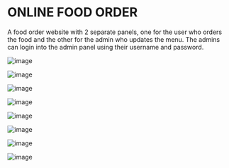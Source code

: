 # ONLINE FOOD ORDER
A food order website with 2 separate panels, one for the user who orders the food and the other for the admin who updates the menu.
The admins can login into the admin panel using their username and password. 


![image](https://user-images.githubusercontent.com/103503993/211371148-f1895a46-7859-4fb9-966a-6fddf939d39f.png)

![image](https://user-images.githubusercontent.com/103503993/211371214-7297b9f7-bdca-4444-8ca3-d773ad6bd436.png)


![image](https://user-images.githubusercontent.com/103503993/211371295-f624df81-778b-4351-854b-68b5e0bd445c.png)

![image](https://user-images.githubusercontent.com/103503993/211371398-a771839f-e8ef-41a2-b2e6-ea1de3593c81.png)


![image](https://user-images.githubusercontent.com/103503993/211371463-9baecf98-0741-406a-a73a-9eb17b1cd231.png)

![image](https://user-images.githubusercontent.com/103503993/211371511-e993554f-de4f-4457-b6dc-98464f424c8a.png)


![image](https://user-images.githubusercontent.com/103503993/211371554-c81aad2b-018b-485a-9c94-8f9c974c096f.png)


![image](https://user-images.githubusercontent.com/103503993/211371606-38ba57e9-aa66-4bf1-9d49-37613fcde615.png)

